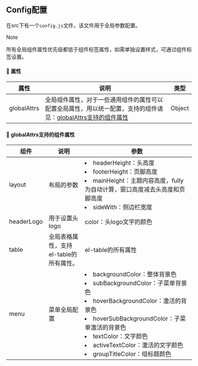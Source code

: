 ## Config配置

在src下有一个`config.js`文件，该文件用于全局参数配置。



> [!Note]
>
> 所有全局组件属性优先级都低于组件标签属性，如需单独设置样式，可通过组件标签设置。



#### 📃 属性

| 属性        | 说明                                                         | 类型   |
| ----------- | ------------------------------------------------------------ | ------ |
| globalAttrs | 全局组件属性，对于一些通用组件的属性可以配置全局属性，用以统一配置，支持的组件请见：[globalAttrs支持的组件属性](mds/Config?id=📃-globalattrs支持的组件属性) | Object |



#### 📃 globalAttrs支持的组件属性

| 组件       | 说明                                   | 参数                                                         |
| ---------- | -------------------------------------- | ------------------------------------------------------------ |
| layout     | 布局的参数                             | <li>headerHeight：头高度</li><li>footerHeight：页脚高度</li><li>mainHeight：主题内容高度，fully为自动计算，窗口高度减去头高度和页脚高度</li><li>sideWith：侧边栏宽度</li> |
| headerLogo | 用于设置头logo                         | color：头logo文字的颜色                                      |
| table      | 全局表格属性，支持el-table的所有属性。 | el-table的所有属性                                           |
| menu       | 菜单全局配置                           | <li>backgroundColor：整体背景色</li><li>subBackgroundColor：子菜单背景色</li><li>hoverBackgroundColor：激活的背景色</li><li>hoverSubBackgroundColor：子菜单激活的背景色</li><li>textColor：文字颜色</li><li>activeTextColor：激活的文字颜色</li><li>groupTitleColor：组标题颜色</li> |

